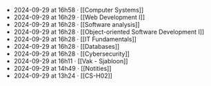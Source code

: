 - 2024-09-29 at 16h58 · [[Computer Systems]]
- 2024-09-29 at 16h29 · [[Web Development I]]
- 2024-09-29 at 16h28 · [[Software analysis]]
- 2024-09-29 at 16h28 · [[Object-oriented Software Development I]]
- 2024-09-29 at 16h28 · [[IT Fundamentals]]
- 2024-09-29 at 16h28 · [[Databases]]
- 2024-09-29 at 16h28 · [[Cybersecurity]]
- 2024-09-29 at 16h11 · [[Vak - Sjabloon]]
- 2024-09-29 at 14h49 · [[Notities]]
- 2024-09-29 at 13h24 · [[CS-H02]]
